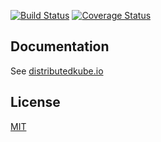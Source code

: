 [![Build Status](https://travis-ci.org/danielpickens/trigger-service.svg?branch=master)](https://travis-ci.org/danielpickens/trigger-service)
[![Coverage Status](https://coveralls.io/repos/github/danielpickens/trigger-service/badge.svg?branch=master)](https://coveralls.io/github/danielpickens/trigger-service?branch=master)

## Documentation

See [distributedkube.io](http://distributedkube.io/)

## License

[MIT](LICENSE)
